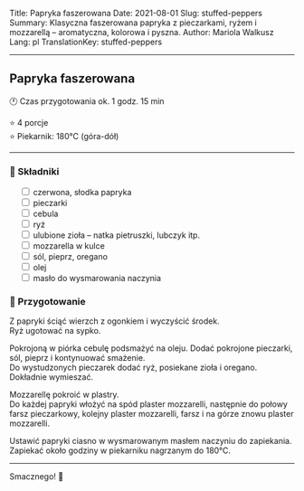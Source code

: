 Title: Papryka faszerowana
Date: 2021-08-01
Slug: stuffed-peppers
Summary: Klasyczna faszerowana papryka z pieczarkami, ryżem i mozzarellą – aromatyczna, kolorowa i pyszna.
Author: Mariola Walkusz
Lang: pl
TranslationKey: stuffed-peppers

---

## Papryka faszerowana

<!-- ![def] -->

🕐 Czas przygotowania ok. 1 godz. 15 min

⭐ 4 porcje </br>
⭐ Piekarnik: 180°C (góra-dół)

---

### 🌿 Składniki

&emsp; <input type="checkbox"> czerwona, słodka papryka </br>
&emsp; <input type="checkbox"> pieczarki </br>
&emsp; <input type="checkbox"> cebula </br>
&emsp; <input type="checkbox"> ryż </br>
&emsp; <input type="checkbox"> ulubione zioła – natka pietruszki, lubczyk itp. </br>
&emsp; <input type="checkbox"> mozzarella w kulce </br>
&emsp; <input type="checkbox"> sól, pieprz, oregano </br>
&emsp; <input type="checkbox"> olej </br>
&emsp; <input type="checkbox"> masło do wysmarowania naczynia </br>

### 📝 Przygotowanie

Z papryki ściąć wierzch z ogonkiem i wyczyścić środek.  
Ryż ugotować na sypko.  

Pokrojoną w piórka cebulę podsmażyć na oleju. Dodać pokrojone pieczarki, sól, pieprz i kontynuować smażenie.  
Do wystudzonych pieczarek dodać ryż, posiekane zioła i oregano. Dokładnie wymieszać.  

Mozzarellę pokroić w plastry.  
Do każdej papryki włożyć na spód plaster mozzarelli, następnie do połowy farsz pieczarkowy, kolejny plaster mozzarelli, farsz i na górze znowu plaster mozzarelli.  

Ustawić papryki ciasno w wysmarowanym masłem naczyniu do zapiekania.  
Zapiekać około godziny w piekarniku nagrzanym do 180°C.  

---

Smacznego! 💛

[def]: static/images/stuffed_peppers.jpg
